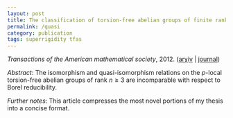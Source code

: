 ```yaml
---
layout: post
title: The classification of torsion-free abelian groups of finite rank up to isomorphism and up to quasi-isomorphism
permalink: /quasi
category: publication
tags: superrigidity tfas
---
```


*Transactions of the American mathematical society*, 2012.  ([ar&chi;iv](http://arxiv.org/abs/0902.1218) \| [journal](http://dx.doi.org/10.1090/S0002-9947-2011-05349-3))<!--more-->

*Abstract*: The isomorphism and quasi-isomorphism relations on the $p$-local torsion-free abelian groups of rank $n\geq3$ are incomparable with respect to Borel reducibility.

*Further notes*: This article compresses the most novel portions of my thesis into a concise format.
